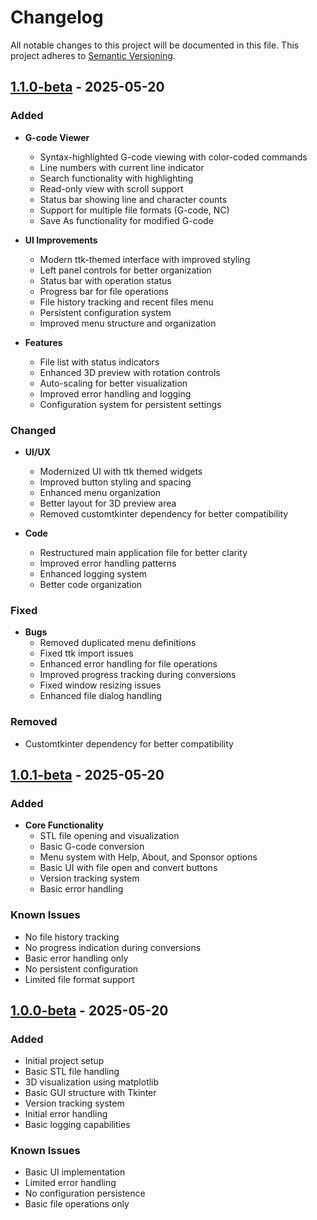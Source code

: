 # Changelog

All notable changes to this project will be documented in this file. This project adheres to [Semantic Versioning](https://semver.org/).

## [1.1.0-beta] - 2025-05-20

### Added
- **G-code Viewer**
  - Syntax-highlighted G-code viewing with color-coded commands
  - Line numbers with current line indicator
  - Search functionality with highlighting
  - Read-only view with scroll support
  - Status bar showing line and character counts
  - Support for multiple file formats (G-code, NC)
  - Save As functionality for modified G-code

- **UI Improvements**
  - Modern ttk-themed interface with improved styling
  - Left panel controls for better organization
  - Status bar with operation status
  - Progress bar for file operations
  - File history tracking and recent files menu
  - Persistent configuration system
  - Improved menu structure and organization

- **Features**
  - File list with status indicators
  - Enhanced 3D preview with rotation controls
  - Auto-scaling for better visualization
  - Improved error handling and logging
  - Configuration system for persistent settings

### Changed
- **UI/UX**
  - Modernized UI with ttk themed widgets
  - Improved button styling and spacing
  - Enhanced menu organization
  - Better layout for 3D preview area
  - Removed customtkinter dependency for better compatibility

- **Code**
  - Restructured main application file for better clarity
  - Improved error handling patterns
  - Enhanced logging system
  - Better code organization

### Fixed
- **Bugs**
  - Removed duplicated menu definitions
  - Fixed ttk import issues
  - Enhanced error handling for file operations
  - Improved progress tracking during conversions
  - Fixed window resizing issues
  - Enhanced file dialog handling

### Removed
- Customtkinter dependency for better compatibility

## [1.0.1-beta] - 2025-05-20

### Added
- **Core Functionality**
  - STL file opening and visualization
  - Basic G-code conversion
  - Menu system with Help, About, and Sponsor options
  - Basic UI with file open and convert buttons
  - Version tracking system
  - Basic error handling

### Known Issues
- No file history tracking
- No progress indication during conversions
- Basic error handling only
- No persistent configuration
- Limited file format support

## [1.0.0-beta] - 2025-05-20

### Added
- Initial project setup
- Basic STL file handling
- 3D visualization using matplotlib
- Basic GUI structure with Tkinter
- Version tracking system
- Initial error handling
- Basic logging capabilities

### Known Issues
- Basic UI implementation
- Limited error handling
- No configuration persistence
- Basic file operations only

[1.1.0-beta]: https://github.com/Nsfr750/STL_to_G-Code/releases/tag/v1.1.0-beta
[1.0.1-beta]: https://github.com/Nsfr750/STL_to_G-Code/releases/tag/v1.0.1-beta
[1.0.0-beta]: https://github.com/Nsfr750/STL_to_G-Code/releases/tag/v1.0.0-beta
